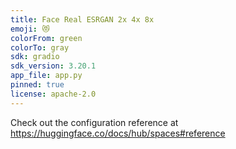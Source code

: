 ```yaml
---
title: Face Real ESRGAN 2x 4x 8x
emoji: 😻
colorFrom: green
colorTo: gray
sdk: gradio
sdk_version: 3.20.1
app_file: app.py
pinned: true
license: apache-2.0
---
```


Check out the configuration reference at https://huggingface.co/docs/hub/spaces#reference
